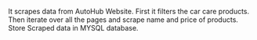It scrapes data from AutoHub Website.
First it filters the car care products.
Then iterate over all the pages and scrape name and price of products.
Store Scraped data in MYSQL database.
